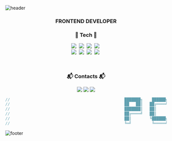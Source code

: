 <!--
노란색
-->
![header](https://capsule-render.vercel.app/api?type=waving&color=gradient&height=170&section=header&text=%20Chongmyeong&fontColor=ffffff&fontAlignX=45&fontAlignY=65&fontSize=100&animation=twinkling)

<h3 align="center">FRONTEND DEVELOPER</h3>
<h3 align="center"> 🍒 Tech 🍒 </h3>
<p align="center">
  <img src="https://img.shields.io/badge/C-A8B9CC?style=for-the-badge&logo=C&logoColor=white"/></a>&nbsp 
  <img src="https://img.shields.io/badge/Javascript-ffb13b?style=for-the-badge&logo=javascript&logoColor=white"/></a>&nbsp 
  <img src="https://img.shields.io/badge/css-1572B6?style=for-the-badge&logo=css3&logoColor=white"/></a>&nbsp
  <img src="https://img.shields.io/badge/HTML5-E34F26?style=for-the-badge&logo=HTML5&logoColor=white"/></a>&nbsp
  <br>
  <img src="https://img.shields.io/badge/Vue.js-4FC08D?style=for-the-badge&logo=Vue.js&logoColor=white"/></a>&nbsp
  <img src="https://img.shields.io/badge/Sass-CC6699?style=for-the-badge&logo=Sass&logoColor=white"/></a>&nbsp
  <img src="https://img.shields.io/badge/Bootstrap-7952B3?style=for-the-badge&logo=Bootstrap&logoColor=white"/></a>&nbsp
  <img src="https://img.shields.io/badge/Laravel-FF2D20?style=for-the-badge&logo=Laravel&logoColor=white"/></a>&nbsp
</p>
<br>

<h3 align="center"> 📬 Contacts 📬 </h3>
<p align="center">
  <a href="mailto:chdaud36@gmail.com"><img src="https://img.shields.io/badge/Gmail-d14836?style=for-the-badge&logo=Gmail&logoColor=white&link=chdaud36@gmail.com"/></a>
  <a href="mailto:qkrri56@naver.com"><img src="https://img.shields.io/badge/Naver-03C75A?style=for-the-badge&logo=Naver&logoColor=white&link=qkrri56@naver.com"/></a>
  <a href="https://chdaud78.github.io"><img src="https://img.shields.io/badge/TechBlog-90caf9?style=for-the-badge&logo=Homebridge&logoColor=white"/></a>
</p>



```javascript
//                                                  ███████╗    ██████╗    ██████   ██████╗
//                                                  ██   ██║   ██╔════╝    ██╔══██ ██╝  ██║
//                                                  ███████║   ██║         ██║    ██╝   ██║
//                                                  ██╔════╝   ██║         ██║          ██║
//                                                  ██║        ╚██████╗    ██║          ██║
//                                                  ╚═╝         ╚═════╝    ╚═╝          ╚═╝
```

<!--
[![reyeon1209's github stats](https://github-readme-stats.vercel.app/api?username=reyeon1209&count_private=true&show_icons=true&theme=buefy&hide_border=true&include_all_commits=1)](https://github.com/reyeon1209/github-readme-stats)  
-->

![footer](https://capsule-render.vercel.app/api?type=waving&color=gradient&height=150&section=footer)

<!--
**chdaud78/chdaud78** is a ✨ _special_ ✨ repository because its `README.md` (this file) appears on your GitHub profile.

Here are some ideas to get you started:

- 🔭 I’m currently working on ...
- 🌱 I’m currently learning ...
- 👯 I’m looking to collaborate on ...
- 🤔 I’m looking for help with ...
- 💬 Ask me about ...
- 📫 How to reach me: ...
- 😄 Pronouns: ...
- ⚡ Fun fact: ...
-->
